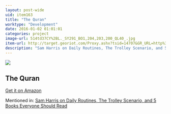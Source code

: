 ```yaml
---
layout: post-wide
uid: item163
title: "The Quran"
worktype: "Development"
date: 2016-01-02 01:01:01
categories: project
image-url: 514td37CY%2BL._SY291_BO1,204,203,200_QL40_.jpg
item-url: http://target.georiot.com/Proxy.ashx?tsid=14707&GR_URL=http%3A%2F%2Fwww.amazon.com%2FQuran-Oxford-Worlds-Classics%2Fdp%2F0199535957%2F
description: "Sam Harris on Daily Routines, The Trolley Scenario, and 5 Books Everyone Should Read"
---
```

<a href="http://target.georiot.com/Proxy.ashx?tsid=14707&GR_URL=http%3A%2F%2Fwww.amazon.com%2FQuran-Oxford-Worlds-Classics%2Fdp%2F0199535957%2F" target="blank"><img src="../../../../img/thumbs/514td37CY%2BL._SY291_BO1,204,203,200_QL40_.jpg" class="prod-img"></a>
<h2>The Quran</h2>
<p><a href="http://target.georiot.com/Proxy.ashx?tsid=14707&GR_URL=http%3A%2F%2Fwww.amazon.com%2FQuran-Oxford-Worlds-Classics%2Fdp%2F0199535957%2F" target="blank">Get it on Amazon</a><p>
<p>Mentioned in: <a href="http://fourhourworkweek.com/2015/07/08/sam-harris-on-daily-routines-the-trolley-scenario-and-5-books-everyone-should-read/" target="blank">Sam Harris on Daily Routines, The Trolley Scenario, and 5 Books Everyone Should Read</a></p>
